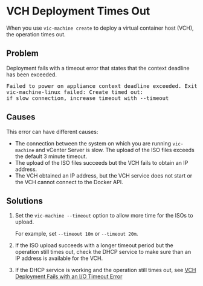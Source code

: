# VCH Deployment Times Out #

When you use `vic-machine create` to deploy a virtual container host (VCH), the operation times out.

## Problem ##
Deployment fails with a timeout error that states that the context deadline has been exceeded. 

<pre>Failed to power on appliance context deadline exceeded. Exiting...
vic-machine-linux failed: Create timed out: 
if slow connection, increase timeout with --timeout</pre>

## Causes ##

This error can have different causes:

- The connection between the system on which you are running `vic-machine` and vCenter Server is slow. The upload of the ISO files exceeds the default 3 minute timeout.
- The upload of the ISO files succeeds but the VCH fails to obtain an IP address.
- The VCH obtained an IP address, but the VCH service does not start or the VCH cannot connect to the Docker API.

## Solutions ##

1. Set the `vic-machine --timeout` option to allow more time for the ISOs to upload. 

   For example, set `--timeout 10m` or `--timeout 20m`. 
2. If the ISO upload succeeds with a longer timeout period but the operation still times out, check the DHCP service to make sure than an IP address is available for the VCH.
3. If the DHCP service is working and the operation still times out, see [VCH Deployment Fails with an I/O Timeout Error](ts_docker_api_check_error.md)  